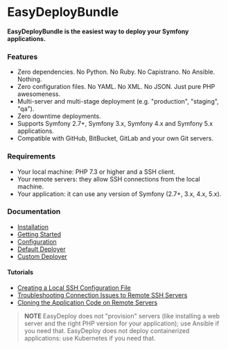 EasyDeployBundle
================

**EasyDeployBundle is the easiest way to deploy your Symfony applications.**

### Features

  * Zero dependencies. No Python. No Ruby. No Capistrano. No Ansible. Nothing.
  * Zero configuration files. No YAML. No XML. No JSON. Just pure PHP awesomeness.
  * Multi-server and multi-stage deployment (e.g. "production", "staging", "qa").
  * Zero downtime deployments.
  * Supports Symfony 2.7+, Symfony 3.x, Symfony 4.x and Symfony 5.x applications.
  * Compatible with GitHub, BitBucket, GitLab and your own Git servers.

### Requirements

  * Your local machine: PHP 7.3 or higher and a SSH client.
  * Your remote servers: they allow SSH connections from the local machine.
  * Your application: it can use any version of Symfony (2.7+, 3.x, 4.x, 5.x).

### Documentation

* [Installation](doc/installation.md)
* [Getting Started](doc/getting-started.md)
* [Configuration](doc/configuration.md)
* [Default Deployer](doc/default-deployer.md)
* [Custom Deployer](doc/custom-deployer.md)

#### Tutorials

* [Creating a Local SSH Configuration File](doc/tutorials/local-ssh-config.md)
* [Troubleshooting Connection Issues to Remote SSH Servers](doc/tutorials/remote-ssh-config.md)
* [Cloning the Application Code on Remote Servers](doc/tutorials/remote-code-cloning.md)

> **NOTE**
> EasyDeploy does not "provision" servers (like installing a web server and the
> right PHP version for your application); use Ansible if you need that.
> EasyDeploy does not deploy containerized applications: use Kubernetes if you
> need that.
